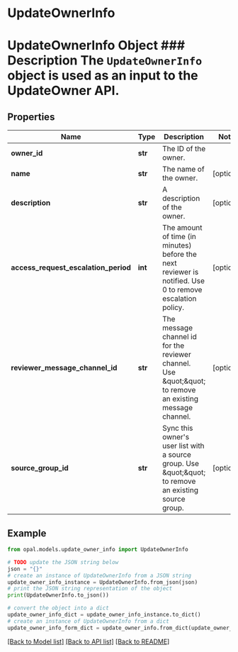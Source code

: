 # UpdateOwnerInfo

# UpdateOwnerInfo Object ### Description The `UpdateOwnerInfo` object is used as an input to the UpdateOwner API.

## Properties

Name | Type | Description | Notes
------------ | ------------- | ------------- | -------------
**owner_id** | **str** | The ID of the owner. | 
**name** | **str** | The name of the owner. | [optional] 
**description** | **str** | A description of the owner. | [optional] 
**access_request_escalation_period** | **int** | The amount of time (in minutes) before the next reviewer is notified. Use 0 to remove escalation policy. | [optional] 
**reviewer_message_channel_id** | **str** | The message channel id for the reviewer channel. Use \&quot;\&quot; to remove an existing message channel. | [optional] 
**source_group_id** | **str** | Sync this owner&#39;s user list with a source group. Use \&quot;\&quot; to remove an existing source group. | [optional] 

## Example

```python
from opal.models.update_owner_info import UpdateOwnerInfo

# TODO update the JSON string below
json = "{}"
# create an instance of UpdateOwnerInfo from a JSON string
update_owner_info_instance = UpdateOwnerInfo.from_json(json)
# print the JSON string representation of the object
print(UpdateOwnerInfo.to_json())

# convert the object into a dict
update_owner_info_dict = update_owner_info_instance.to_dict()
# create an instance of UpdateOwnerInfo from a dict
update_owner_info_form_dict = update_owner_info.from_dict(update_owner_info_dict)
```
[[Back to Model list]](../README.md#documentation-for-models) [[Back to API list]](../README.md#documentation-for-api-endpoints) [[Back to README]](../README.md)



